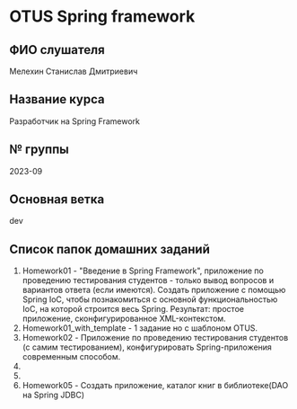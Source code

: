 # OTUS Spring framework 

## ФИО слушателя
Мелехин Станислав Дмитриевич

## Название курса
Разработчик на Spring Framework

## № группы
2023-09

## Основная ветка
dev

## Список папок домашних заданий
1. Homework01 - "Введение в Spring Framework", приложение по проведению тестирования студентов - только вывод вопросов и вариантов ответа (если имеются). Создать приложение с помощью Spring IoC, чтобы познакомиться с основной функциональностью IoC, на которой строится весь Spring.
   Результат: простое приложение, сконфигурированное XML-контекстом.
2. Homework01_with_template - 1 задание но с шаблоном OTUS.
3. Homework02 - Приложение по проведению тестирования студентов (с самим тестированием), конфигурировать Spring-приложения современным способом.
4. 
5. 
6. Homework05 - Создать приложение, каталог книг в библиотеке(DAO на Spring JDBC)